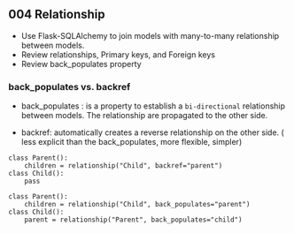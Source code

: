 ## 004 Relationship
* Use Flask-SQLAlchemy to join models with many-to-many relationship between models.
* Review relationships, Primary keys, and Foreign keys
* Review back_populates property


### back_populates vs. backref 

* back_populates : is a property to establish a `bi-directional` relationship between models. The relationship are propagated to the other side. 

* backref: automatically creates a reverse relationship on the other side. ( less explicit than the back_populates, more flexible, simpler)

```
class Parent():
    children = relationship("Child", backref="parent")
class Child():
    pass

```

```
class Parent():
    children = relationship("Child", back_populates="parent")
class Child():
    parent = relationship("Parent", back_populates="child")
```